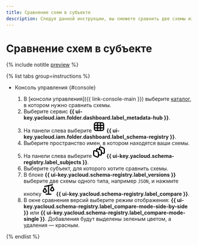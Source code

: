 ```yaml
---
title: Сравнение схем в субъекте
description: Следуя данной инструкции, вы сможете сравнить две схемы из разных версий субъекта.
---
```


# Сравнение схем в субъекте

{% include notitle [preview](../../_includes/note-preview.md) %}

{% list tabs group=instructions %}

- Консоль управления {#console}
  
  1. В [консоли управления]({{ link-console-main }}) выберите [каталог](../../resource-manager/concepts/resources-hierarchy.md#folder), в котором нужно сравнить схемы.
  1. Выберите сервис **{{ ui-key.yacloud.iam.folder.dashboard.label_metadata-hub }}**.
  1. Hа панели слева выберите ![image](../../_assets/console-icons/layout-cells.svg) **{{ ui-key.yacloud.iam.folder.dashboard.label_schema-registry }}**.
  1. Выберите пространство имен, в котором находятся ваши схемы.
  1. На панели слева выберите ![image](../../_assets/console-icons/layers-3-diagonal.svg) **{{ ui-key.yacloud.schema-registry.label_subjects }}**.
  1. Выберите субъект, для которого хотите сравнить схемы.
  1. В блоке **{{ ui-key.yacloud.schema-registry.label_versions }}** выберите две схемы одного типа, например `JSON`, и нажмите кнопку ![image](../../_assets/console-icons/scales-unbalanced.svg) **{{ ui-key.yacloud.schema-registry.label_compare }}**.
  1. В окне сравнения версий выберите режим отображения: **{{ ui-key.yacloud.schema-registry.label_compare-mode-side-by-side }}** или **{{ ui-key.yacloud.schema-registry.label_compare-mode-single }}**. Добавления будут выделены зеленым цветом, а удаления — красным.

{% endlist %}
